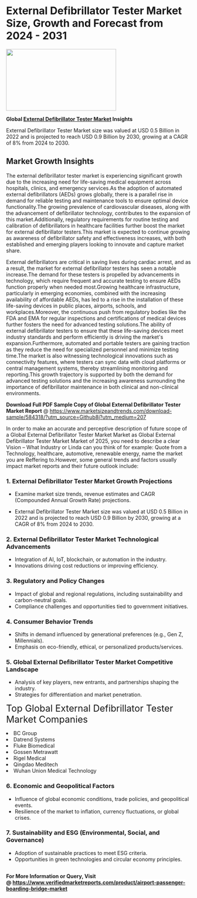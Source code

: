 <H1>External Defibrillator Tester Market Size, Growth and Forecast from 2024 - 2031</H1><img class="aligncenter size-medium wp-image-584254" src="https://thirdeyenews.in/wp-content/uploads/2024/09/Global-Market-Research-300x168.jpeg" alt="" width="300" height="168" /><p><strong>Global&nbsp;<a href="https://www.marketsizeandtrends.com/download-sample/584318/?utm_source=Github8j?utm_medium=207">External Defibrillator Tester Market</a> Insights</strong></p><p>External Defibrillator Tester Market size was valued at USD 0.5 Billion in 2022 and is projected to reach USD 0.9 Billion by 2030, growing at a CAGR of 8% from 2024 to 2030.</p><p><h2>Market Growth Insights</h2> <p>The external defibrillator tester market is experiencing significant growth due to the increasing need for life-saving medical equipment across hospitals, clinics, and emergency services.As the adoption of automated external defibrillators (AEDs) grows globally, there is a parallel rise in demand for reliable testing and maintenance tools to ensure optimal device functionality.The growing prevalence of cardiovascular diseases, along with the advancement of defibrillator technology, contributes to the expansion of this market.Additionally, regulatory requirements for routine testing and calibration of defibrillators in healthcare facilities further boost the market for external defibrillator testers.This market is expected to continue growing as awareness of defibrillator safety and effectiveness increases, with both established and emerging players looking to innovate and capture market share.</p> <p>External defibrillators are critical in saving lives during cardiac arrest, and as a result, the market for external defibrillator testers has seen a notable increase.The demand for these testers is propelled by advancements in technology, which require frequent and accurate testing to ensure AEDs function properly when needed most.Growing healthcare infrastructure, particularly in emerging economies, combined with the increasing availability of affordable AEDs, has led to a rise in the installation of these life-saving devices in public places, airports, schools, and workplaces.Moreover, the continuous push from regulatory bodies like the FDA and EMA for regular inspections and certifications of medical devices further fosters the need for advanced testing solutions.The ability of external defibrillator testers to ensure that these life-saving devices meet industry standards and perform efficiently is driving the market's expansion.Furthermore, automated and portable testers are gaining traction as they reduce the need for specialized personnel and minimize testing time.The market is also witnessing technological innovations such as connectivity features, where testers can sync data with cloud platforms or central management systems, thereby streamlining monitoring and reporting.This growth trajectory is supported by both the demand for advanced testing solutions and the increasing awareness surrounding the importance of defibrillator maintenance in both clinical and non-clinical environments.</p> <p><span class=""><strong>Download Full PDF Sample Copy of Global External Defibrillator Tester Market Report</strong> @ <a href="https://www.marketsizeandtrends.com/download-sample/584318/?utm_source=Github8j?utm_medium=207" target="_blank">https://www.marketsizeandtrends.com/download-sample/584318/?utm_source=Github8j?utm_medium=207</a></span></p><p>In order to make an accurate and perceptive description of future scope of a Global&nbsp;External Defibrillator Tester Market Market as Global&nbsp;External Defibrillator Tester Market Market of 2025, you need to describe a clear Vision &ndash; What Industry or Linda can you think of for example: Quote from a Technology, healthcare, automotive, renewable energy, name the market you are Reffering to.However, some general trends and factors usually impact market reports and their future outlook include:</p><h3>1.&nbsp;<strong>External Defibrillator Tester Market Growth Projections</strong></h3><ul><li>Examine market size trends, revenue estimates and CAGR (Compounded Annual Growth Rate) projections.</li><li><p>External Defibrillator Tester Market size was valued at USD 0.5 Billion in 2022 and is projected to reach USD 0.9 Billion by 2030, growing at a CAGR of 8% from 2024 to 2030.</p></li></ul><h3>2.&nbsp;<strong>External Defibrillator Tester Market Technological Advancements</strong></h3><ul><li>Integration of AI, IoT, blockchain, or automation in the industry.</li><li>Innovations driving cost reductions or improving efficiency.</li></ul><h3>3.&nbsp;<strong>Regulatory and Policy Changes</strong></h3><ul><li>Impact of global and regional regulations, including sustainability and carbon-neutral goals.</li><li>Compliance challenges and opportunities tied to government initiatives.</li></ul><h3>4.&nbsp;<strong>Consumer Behavior Trends</strong></h3><ul><li>Shifts in demand influenced by generational preferences (e.g., Gen Z, Millennials).</li><li>Emphasis on eco-friendly, ethical, or personalized products/services.</li></ul><h3>5.&nbsp;<strong>Global External Defibrillator Tester Market Competitive Landscape</strong></h3><ul><li>Analysis of key players, new entrants, and partnerships shaping the industry.</li><li>Strategies for differentiation and market penetration.</li></ul><p data-pm-slice="1 1 []"><span style="color: inherit; font-family: inherit; font-size: 25px;">Top Global External Defibrillator Tester Market Companies</span></p><div class="" data-test-id=""><p><li>BC Group</li><li> Datrend Systems</li><li> Fluke Biomedical</li><li> Gossen Metrawatt</li><li> Rigel Medical</li><li> Qingdao Meditech</li><li> Wuhan Union Medical Technology</li></p></div><h3>6.&nbsp;<strong>Economic and Geopolitical Factors</strong></h3><ul><li>Influence of global economic conditions, trade policies, and geopolitical events.</li><li>Resilience of the market to inflation, currency fluctuations, or global crises.</li></ul><h3>7.&nbsp;<strong>Sustainability and ESG (Environmental, Social, and Governance)</strong></h3><ul><li>Adoption of sustainable practices to meet ESG criteria.</li><li>Opportunities in green technologies and circular economy principles.</li></ul><h2><strong style="font-size: 14px;">For More Information or Query, Visit @&nbsp;</strong><a style="background-color: #ffffff; font-size: 14px;" href="https://www.marketsizeandtrends.com/report/external-defibrillator-tester-market/" target="_blank">https://www.verifiedmarketreports.com/product/airport-passenger-boarding-bridge-market</a></h2>